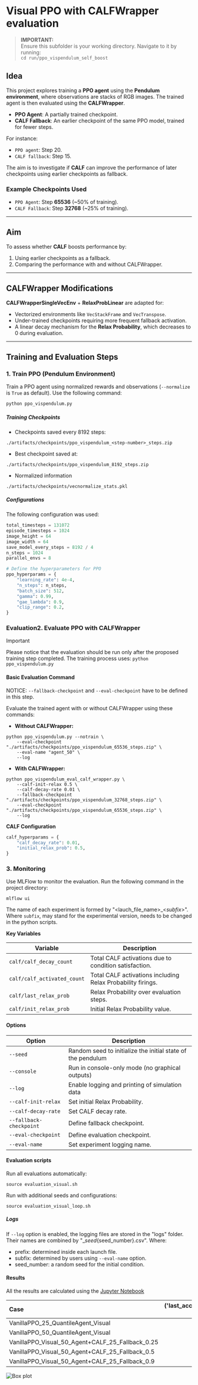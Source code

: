 # Visual PPO with CALFWrapper evaluation

> **IMPORTANT:**  
> Ensure this subfolder is your working directory. Navigate to it by running:  
> `cd run/ppo_vispendulum_self_boost`

## Idea

This project explores training a **PPO agent** using the **Pendulum environment**, where observations are stacks of RGB images. The trained agent is then evaluated using the **CALFWrapper**.

- **PPO Agent**: A partially trained checkpoint.
- **CALF Fallback**: An earlier checkpoint of the same PPO model, trained for fewer steps.

For instance:
- `PPO agent`: Step 20.
- `CALF fallback`: Step 15.

The aim is to investigate if **CALF** can improve the performance of later checkpoints using earlier checkpoints as fallback.

### Example Checkpoints Used
- `PPO Agent`: Step **65536** (~50% of training).
- `CALF Fallback`: Step **32768** (~25% of training).

---

## Aim

To assess whether **CALF** boosts performance by:
1. Using earlier checkpoints as a fallback.
2. Comparing the performance with and without CALFWrapper.

---

## CALFWrapper Modifications

**CALFWrapperSingleVecEnv** + **RelaxProbLinear** are adapted for:
- Vectorized environments like `VecStackFrame` and `VecTranspose`.
- Under-trained checkpoints requiring more frequent fallback activation.
- A linear decay mechanism for the **Relax Probability**, which decreases to 0 during evaluation.

---

## Training and Evaluation Steps
### 1. Train PPO (Pendulum Environment)
Train a PPO agent using normalized rewards and observations (`--normalize` is `True` as default). Use the following command:  

```bash
python ppo_vispendulum.py 
```

##### Training Checkpoints

- Checkpoints saved every 8192 steps:
```
./artifacts/checkpoints/ppo_vispendulum_<step-number>_steps.zip
```
- Best checkpoint saved at:
```
./artifacts/checkpoints/ppo_vispendulum_8192_steps.zip 
```
- Normalized information 
```
./artifacts/checkpoints/vecnormalize_stats.pkl 
```

##### Configurations

The following configuration was used:

```python
total_timesteps = 131072
episode_timesteps = 1024
image_height = 64
image_width = 64
save_model_every_steps = 8192 / 4
n_steps = 1024
parallel_envs = 8

# Define the hyperparameters for PPO
ppo_hyperparams = {
    "learning_rate": 4e-4,
    "n_steps": n_steps,
    "batch_size": 512,
    "gamma": 0.99,
    "gae_lambda": 0.9,
    "clip_range": 0.2,
}
```

### Evaluation2. Evaluate PPO with CALFWrapper
> [!IMPORTANT]  
> Please notice that the evaluation should be run only after the proposed training step completed.
> The training process uses: `python ppo_vispendulum.py`

#### Basic Evaluation Command
NOTICE: `--fallback-checkpoint` and `--eval-checkpoint` have to be defined in this step.

Evaluate the trained agent with or without CALFWrapper using these commands:

- **Without CALFWrapper:**
```shell
python ppo_vispendulum.py --notrain \
    --eval-checkpoint "./artifacts/checkpoints/ppo_vispendulum_65536_steps.zip" \
    --eval-name "agent_50" \
    --log
```

- **With CALFWrapper:**

```shell
python ppo_vispendulum_eval_calf_wrapper.py \
    --calf-init-relax 0.5 \
    --calf-decay-rate 0.01 \
    --fallback-checkpoint "./artifacts/checkpoints/ppo_vispendulum_32768_steps.zip" \
    --eval-checkpoint "./artifacts/checkpoints/ppo_vispendulum_65536_steps.zip" \
    --log
```

**CALF Configuration**
```python
calf_hyperparams = {
    "calf_decay_rate": 0.01,
    "initial_relax_prob": 0.5,
}
```

### 3. Monitoring

Use MLFlow to monitor the evaluation.
Run the following command in the project directory:
```
mlflow ui
```

The name of each experiment is formed by "<lauch_file_name>_<_subfix_>". Where `subfix`, may stand for the experimental version, needs to be changed in the python scripts.

**Key Variables**

Variable | Description |
| ----- |  ----- |
| `calf/calf_decay_count` | Total CALF activations due to condition satisfaction. |
| `calf/calf_activated_count` | Total CALF activations including Relax Probability firings. |
| `calf/last_relax_prob` | Relax Probability over evaluation steps. |
| `calf/init_relax_prob` | Initial Relax Probability value. |


#### Options

Option | Description |
| ----- |  ----- |
| `--seed` | Random seed to initialize the initial state of the pendulum |
| `--console` | Run in console-only mode (no graphical outputs) |
| `--log` | Enable logging and printing of simulation data |
| `--calf-init-relax` | Set initial Relax Probability. |
| `--calf-decay-rate` | Set CALF decay rate. |
| `--fallback-checkpoint` | Define fallback checkpoint. |
| `--eval-checkpoint` | Define evaluation checkpoint. |
| `--eval-name` | Set experiment logging name. |

#### Evaluation scripts
Run all evaluations automatically:
```shell
source evaluation_visual.sh
```
Run with additional seeds and configurations:
```shell
source evaluation_visual_loop.sh
```

##### Logs
If `--log` option is enabled, the logging files are stored in the "logs" folder. Their names are combined by "<prefix>_<subfix>_seed_{seed_number}.csv".
Where:
- prefix: determined inside each launch file.
- subfix: determined by users using `--eval-name` option.
- seed_number: a random seed for the initial condition.

#### Results
All the results are calculated using the [Jupyter Notebook](../../analysis/ppo_vispendulum_self_boost/visual_analysis.ipynb) 

| Case                                             |   ('last_accumulated_reward', 'std') |   ('last_accumulated_reward', 'var') |   ('last_accumulated_reward', 'min') |   ('last_accumulated_reward', 'mean') |   ('last_accumulated_reward', 'median') |   ('last_accumulated_reward', 'max') |
|:-------------------------------------------------|-------------------------------------:|-------------------------------------:|-------------------------------------:|--------------------------------------:|----------------------------------------:|-------------------------------------:|
| VanillaPPO_25_QuantileAgent_Visual               |                              571.752 |                             326900   |                            -5238.11  |                             -2657.07  |                               -2588.13  |                           -2076.04   |
| VanillaPPO_50_QuantileAgent_Visual               |                              126.733 |                              16061.3 |                             -438.574 |                              -185.253 |                                -136.996 |                             -11.8081 |
| VanillaPPO_Visual_50_Agent+CALF_25_Fallback_0.25 |                              604.743 |                             365714   |                            -5032.39  |                             -2397.21  |                               -2239.08  |                           -1712.15   |
| VanillaPPO_Visual_50_Agent+CALF_25_Fallback_0.5  |                              870.613 |                             757968   |                            -5028.6   |                             -2304.5   |                               -2055.79  |                           -1345.2    |
| VanillaPPO_Visual_50_Agent+CALF_25_Fallback_0.9  |                              711.288 |                             505930   |                            -4783.17  |                             -1487.83  |                               -1355.4   |                            -679.703  |



![Box plot](../../gfx/boxplot_visppo_calf_eval.png)
